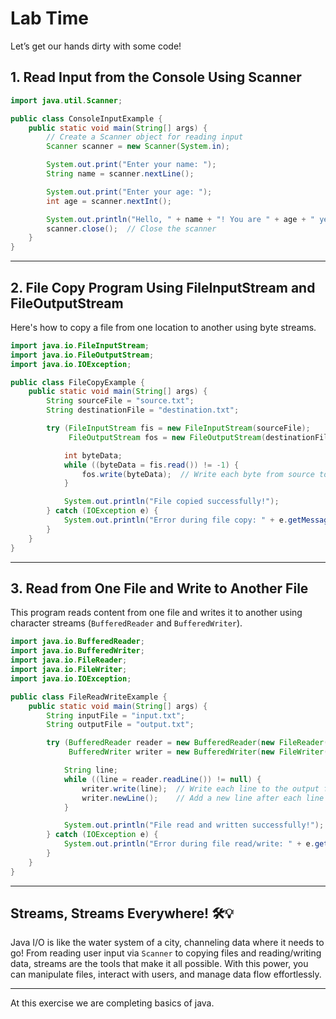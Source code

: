 # Lab Time

Let’s get our hands dirty with some code!

## 1. Read Input from the Console Using Scanner

```java
import java.util.Scanner;

public class ConsoleInputExample {
    public static void main(String[] args) {
        // Create a Scanner object for reading input
        Scanner scanner = new Scanner(System.in);

        System.out.print("Enter your name: ");
        String name = scanner.nextLine();

        System.out.print("Enter your age: ");
        int age = scanner.nextInt();

        System.out.println("Hello, " + name + "! You are " + age + " years old.");
        scanner.close();  // Close the scanner
    }
}
```

---

## 2. File Copy Program Using FileInputStream and FileOutputStream

Here's how to copy a file from one location to another using byte streams.

```java
import java.io.FileInputStream;
import java.io.FileOutputStream;
import java.io.IOException;

public class FileCopyExample {
    public static void main(String[] args) {
        String sourceFile = "source.txt";
        String destinationFile = "destination.txt";

        try (FileInputStream fis = new FileInputStream(sourceFile);
             FileOutputStream fos = new FileOutputStream(destinationFile)) {

            int byteData;
            while ((byteData = fis.read()) != -1) {
                fos.write(byteData);  // Write each byte from source to destination
            }

            System.out.println("File copied successfully!");
        } catch (IOException e) {
            System.out.println("Error during file copy: " + e.getMessage());
        }
    }
}
```

---

## 3. Read from One File and Write to Another File

This program reads content from one file and writes it to another using character streams (`BufferedReader` and `BufferedWriter`).

```java
import java.io.BufferedReader;
import java.io.BufferedWriter;
import java.io.FileReader;
import java.io.FileWriter;
import java.io.IOException;

public class FileReadWriteExample {
    public static void main(String[] args) {
        String inputFile = "input.txt";
        String outputFile = "output.txt";

        try (BufferedReader reader = new BufferedReader(new FileReader(inputFile));
             BufferedWriter writer = new BufferedWriter(new FileWriter(outputFile))) {

            String line;
            while ((line = reader.readLine()) != null) {
                writer.write(line);  // Write each line to the output file
                writer.newLine();    // Add a new line after each line
            }

            System.out.println("File read and written successfully!");
        } catch (IOException e) {
            System.out.println("Error during file read/write: " + e.getMessage());
        }
    }
}
```

---

## Streams, Streams Everywhere! 🛠️💡

Java I/O is like the water system of a city, channeling data where it needs to go! From reading user input via `Scanner` to copying files and reading/writing data, streams are the tools that make it all possible. With this power, you can manipulate files, interact with users, and manage data flow effortlessly.

---

At this exercise we are completing basics of java.
